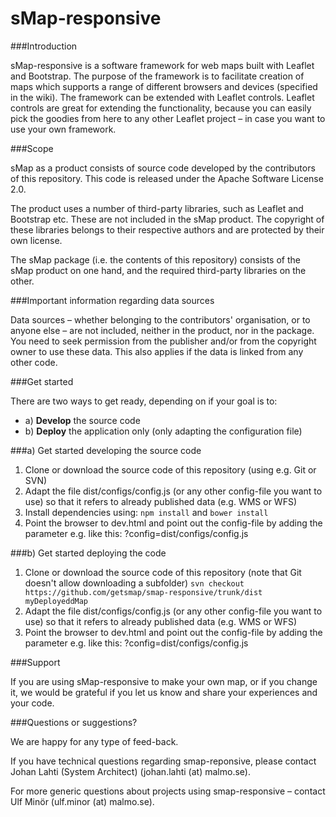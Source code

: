 sMap-responsive
===========

###Introduction

sMap-responsive is a software framework for web maps built with Leaflet and Bootstrap. The purpose of the framework is to facilitate creation of maps which supports a range of different browsers and devices (specified in the wiki). The framework can be extended with Leaflet controls. Leaflet controls are great for extending the functionality, because you can easily pick the goodies from here to any other Leaflet project – in case you want to use your own framework.

###Scope

sMap as a product consists of source code developed by the contributors of this repository. This code is released under the Apache Software License 2.0.

The product uses a number of third-party libraries, such as Leaflet and Bootstrap etc. These are not included in the sMap product. The copyright of these libraries belongs to their respective authors and are protected by their own license.

The sMap package (i.e. the contents of this repository) consists of the sMap product on one hand, and the required third-party libraries on the other.

###Important information regarding data sources

Data sources – whether belonging to the contributors' organisation, or to anyone else – are not included, neither in the product, nor in the package. You need to seek permission from the publisher and/or from the copyright owner to use these data. This also applies if the data is linked from any other code.

###Get started

There are two ways to get ready, depending on if your goal is to:
- a) **Develop** the source code
- b) **Deploy** the application only (only adapting the configuration file)

###a) Get started developing the source code

1. Clone or download the source code of this repository (using e.g. Git or SVN)
2. Adapt the file dist/configs/config.js (or any other config-file you want to use) so that it refers to already published data (e.g. WMS or WFS)
3. Install dependencies using: ```npm install``` and ```bower install```
4. Point the browser to dev.html and point out the config-file by adding the parameter e.g. like this: ?config=dist/configs/config.js

###b) Get started deploying the code

1. Clone or download the source code of this repository (note that Git doesn't allow downloading a subfolder)
```svn checkout https://github.com/getsmap/smap-responsive/trunk/dist myDeployeddMap```
2. Adapt the file dist/configs/config.js (or any other config-file you want to use) so that it refers to already published data (e.g. WMS or WFS)
3. Point the browser to dev.html and point out the config-file by adding the parameter e.g. like this: ?config=dist/configs/config.js


###Support

If you are using sMap-responsive to make your own map, or if you change it, we would be grateful if you let us know and share your experiences and your code.

###Questions or suggestions?

We are happy for any type of feed-back.

If you have technical questions regarding smap-reponsive, please contact Johan Lahti (System Architect) (johan.lahti (at) malmo.se).

For more generic questions about projects using smap-responsive – contact Ulf Minör (ulf.minor (at) malmo.se).
